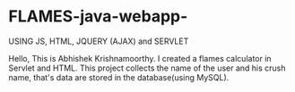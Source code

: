 # FLAMES-java-webapp-
USING JS, HTML, JQUERY (AJAX) and SERVLET

Hello, 
This is Abhishek Krishnamoorthy. I created a flames calculator in Servlet and HTML. This project collects the name of the user and his crush name, that's data are stored in the database(using MySQL).
